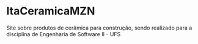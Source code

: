 # ItaCeramicaMZN
Site sobre produtos de cerâmica para construção, sendo realizado para a disciplina de Engenharia de Software II - UFS
